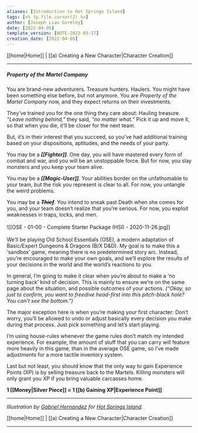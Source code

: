 ```yaml
---
aliases: [Introduction to Hot Springs Island]
tags: [<% tp.file.cursor(2) %>]
author: [Joseph Liao Gormley]
date: [2022-04-05]
template_version: [NOTE-2022-03-17]
creation_date: [2022-04-05]
---
```

[[home|Home]] | [[a) Creating a New Character|Character Creation]]
___
##### ***Property of the Martel Company***
You are brand-new adventurers. Treasure hunters. Haulers. You might have been something else before, but not anymore. You are *Property of the Martel Company* now, and they expect returns on their investments.

They’ve trained you for the one thing they care about: Hauling treasure. *“Leave nothing behind,”* they said, *“no matter what.”* Pick it up and move it, so that when you die, it’ll be closer for the next team.

But, it’s in their interest that you succeed, so you’ve had additional training based on your dispositions, aptitudes, and the needs of your party.

You may be a ***[[Fighter]]***. One day, you will have mastered every form of combat and war, and you will be an unstoppable force. But for now, you slay monsters and you keep your team alive.

You may be a ***[[Magic-User]]***. Your abilities border on the unfathomable to your team, but the risk you represent is clear to all. For now, you untangle the weird problems.

You may be a ~~***Thief***~~. You intend to sneak past Death when she comes for you, and your team doesn’t realize that you’re serious. For now, you exploit weaknesses in traps, locks, and men.
<br><br>
![[OSE - 01-00 - Complete Starter Package (HSI) - 2020-11-26.jpg]]
<br><br>
We’ll be playing Old School Essentials (OSE), a modern adaptation of Basic/Expert Dungeons & Dragons (B/X D&D). My goal is to make this a ‘sandbox’ game, meaning there is no predetermined story arc. Instead, you’re encouraged to make your own goals, and we’ll explore the results of your decisions in the world and the world’s reactions to you.

In general, I’m going to make it clear when you’re about to make a ‘no turning back’ kind of decision. This is mainly to ensure we’re on the same page about the situation, and possible outcomes of your actions. *(“Okay, so just to confirm, you want to freedive head-first into this pitch-black hole? You can’t see the bottom.”)*

The major exception here is when you’re making your first character: Don’t worry, you’ll be allowed to undo or adjust basically every decision you make during that process. Just pick something and let’s start playing.

I’m using house-rules whenever the game rules don’t match my intended experience. For example, the amount of stuff that you can carry will feature more heavily in this game, than in the average OSE game, so I’ve made adjustments for a more tactile inventory system.

Last but not least, you should know that the only way to gain Experience Points (XP) is by selling treasure back to the Martels. Killing monsters will only grant you XP if you bring valuable carcasses home.

**1 [[Money|Silver Piece]] = 1 [[b) Gaining XP|Experience Point]]**

<!--  -->
___
*Illustration by [Gabriel Hernandez](https://www.instagram.com/worthyenemies/) for [Hot Springs Island](https://shop.swordfishislands.com/).*

[[home|Home]] | [[a) Creating a New Character|Character Creation]]

___

